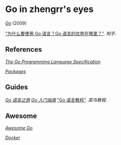 # Go in zhengrr's eyes

[*Go*](https://golang.org) (2009)

["为什么要使用 Go 语言？Go 语言的优势在哪里？"](https://zhihu.com/question/21409296). *知乎*.

## References

[*The Go Programming Language Specification*](https://golang.org/ref/spec)

[*Packages*](https://golang.org/pkg/)

## Guides

[*Go 语言之旅*](https://tour.go-zh.org/list)
[*Go 入门指南*](https://github.com/Unknwon/the-way-to-go_ZH_CN)
["Go 语言教程"](https://www.runoob.com/go/). *菜鸟教程*.

## Awesome

[*Awesome Go*](https://awesome-go.com/)

[*Docker*](https://docker.com)
